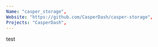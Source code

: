 ```yaml
---
Name: "casper_storage",
Website: "https://github.com/CasperDash/casper-storage",
Projects: "CasperDash",
---
```

<!--lang:en--> 
test
<!--lang:es--] 
test
<!--lang:de--] 
test
<!--lang:fr--] 
test
<!--lang:pl--] 
test
<!--lang:uk--] 
test
[!--lang:*-->  
